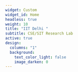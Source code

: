 ```yaml
---
widget: Custom
widget_id: Home
headless: true
weight: 10
title: "IIT Delhi "
subtitle: CSE/SIT Research Lab
active: true
design:
  columns: "1"
  background:
    text_color_light: false
    image_darken: 0
---
```

